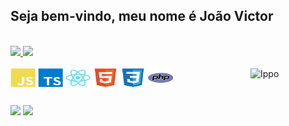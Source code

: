 ## Seja bem-vindo, meu nome é João Victor

</br>
<div>
  <a href="https://github.com/JoaoFydev">
   <img height="180em" src="https://github-readme-stats-git-masterrstaa-rickstaa.vercel.app/api?username=JoaoFydev&&show_icons=true&theme=midnight-purple&include_all_commits=true"/>
   <img height="180em" src="https://github-readme-stats-git-masterrstaa-rickstaa.vercel.app/api/top-langs/?username=JoaoFydev&layout=donut&langs_count=7&theme=midnight-purple"/>
  </a>
</div>  

<div style="display: inline_block"><br>
  <img align="center" alt="Js" height="30" width="40" src="https://raw.githubusercontent.com/devicons/devicon/master/icons/javascript/javascript-plain.svg">
  <img align="center" alt="Ts" height="30" width="40" src="https://raw.githubusercontent.com/devicons/devicon/master/icons/typescript/typescript-plain.svg">
  <img align="center" alt="React" height="30" width="40" src="https://raw.githubusercontent.com/devicons/devicon/master/icons/react/react-original.svg">
  <img align="center" alt="HTML" height="30" width="40" src="https://raw.githubusercontent.com/devicons/devicon/master/icons/html5/html5-original.svg">
  <img align="center" alt="CSS" height="30" width="40" src="https://raw.githubusercontent.com/devicons/devicon/master/icons/css3/css3-original.svg">
  <img align="center" alt="PHP" height="30" width="40" src="https://raw.githubusercontent.com/devicons/devicon/master/icons/php/php-original.svg">
  <img align="right" alt="Ippo" height="120" width="120" src="Assets/hajime-no-ippo-ippo.gif">
</div>

##

<div>
  <a href="joaofdias.dev@gmail.com"><img src="https://img.shields.io/badge/-Gmail-%23333?style=for-the-badge&logo=gmail&logoColor=white" target="_blank"></a>
  <a href="[https://www.linkedin.com/in/seulinkedin/](https://www.linkedin.com/in/jo%C3%A3o-victor-fernandes-dias/?locale=pt_BR)"
   target="_blank"><img src="https://img.shields.io/badge/-LinkedIn-%230077B5?style=for-the-badge&logo=linkedin&logoColor=white" target="_blank"></a>
</div>

<!-- All the social media icons used in this profile can be found here!! https://dev.to/envoy_/150-badges-for-github-pnk -->
<!-- All the icons of programming languages used in this profile can be found here!! https://devicon.dev -->
